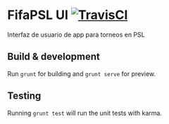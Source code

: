 # FifaPSL UI [![TravisCI][1]](https://travis-ci.org/razorblade446/FifaPSL.UI)
[1]: https://travis-ci.org/razorblade446/FifaPSL.UI.png?branch=master

Interfaz de usuario de app para torneos en PSL

## Build & development

Run `grunt` for building and `grunt serve` for preview.

## Testing

Running `grunt test` will run the unit tests with karma.
